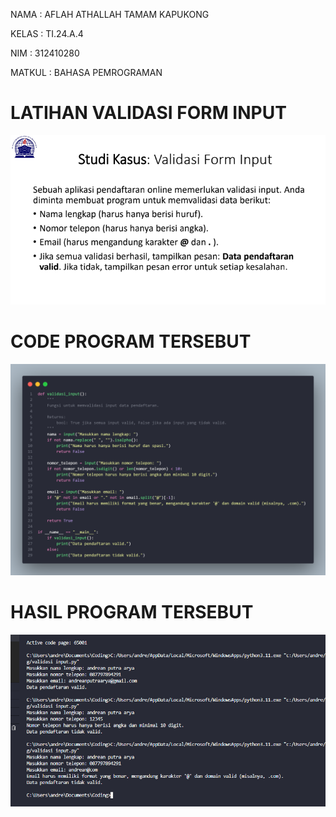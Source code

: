 NAMA : AFLAH ATHALLAH TAMAM KAPUKONG

KELAS : TI.24.A.4

NIM : 312410280

MATKUL : BAHASA PEMROGRAMAN

# LATIHAN VALIDASI FORM INPUT

![gambar](https://github.com/andreanbadeh/ValidasiFormInput/blob/a0666f1eb72315890483397785a50c2e0a46177b/Images/Screenshot%202024-12-24%20062030.png)

# CODE PROGRAM TERSEBUT

![gambar](https://github.com/andreanbadeh/ValidasiFormInput/blob/b18f003243587fe311e7a85aacf5dfbfe2e84f31/Images/validasi.png)

# HASIL PROGRAM TERSEBUT

![ggambar](https://github.com/andreanbadeh/ValidasiFormInput/blob/b18f003243587fe311e7a85aacf5dfbfe2e84f31/Images/Screenshot%202024-12-24%20061454.png)
